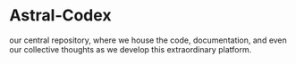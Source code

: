 # Astral-Codex
 our central repository, where we house the code, documentation, and even our collective thoughts as we develop this extraordinary platform.
